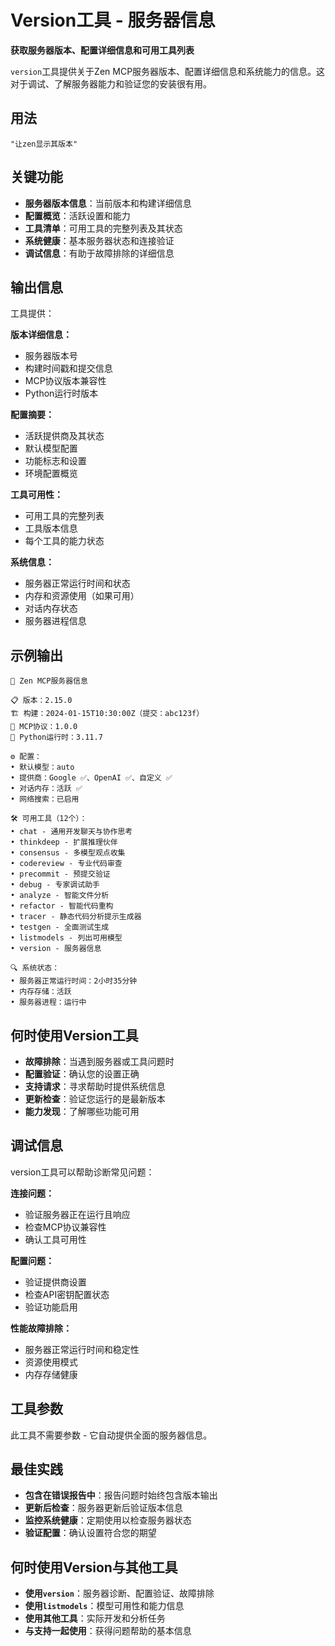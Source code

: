 # Version工具 - 服务器信息

**获取服务器版本、配置详细信息和可用工具列表**

`version`工具提供关于Zen MCP服务器版本、配置详细信息和系统能力的信息。这对于调试、了解服务器能力和验证您的安装很有用。

## 用法

```
"让zen显示其版本"
```

## 关键功能

- **服务器版本信息**：当前版本和构建详细信息
- **配置概览**：活跃设置和能力
- **工具清单**：可用工具的完整列表及其状态
- **系统健康**：基本服务器状态和连接验证
- **调试信息**：有助于故障排除的详细信息

## 输出信息

工具提供：

**版本详细信息：**
- 服务器版本号
- 构建时间戳和提交信息
- MCP协议版本兼容性
- Python运行时版本

**配置摘要：**
- 活跃提供商及其状态
- 默认模型配置
- 功能标志和设置
- 环境配置概览

**工具可用性：**
- 可用工具的完整列表
- 工具版本信息
- 每个工具的能力状态

**系统信息：**
- 服务器正常运行时间和状态
- 内存和资源使用（如果可用）
- 对话内存状态
- 服务器进程信息

## 示例输出

```
🔧 Zen MCP服务器信息

📋 版本：2.15.0
🏗️ 构建：2024-01-15T10:30:00Z（提交：abc123f）
🔌 MCP协议：1.0.0
🐍 Python运行时：3.11.7

⚙️ 配置：
• 默认模型：auto
• 提供商：Google ✅、OpenAI ✅、自定义 ✅
• 对话内存：活跃 ✅
• 网络搜索：已启用

🛠️ 可用工具（12个）：
• chat - 通用开发聊天与协作思考
• thinkdeep - 扩展推理伙伴  
• consensus - 多模型观点收集
• codereview - 专业代码审查
• precommit - 预提交验证
• debug - 专家调试助手
• analyze - 智能文件分析
• refactor - 智能代码重构
• tracer - 静态代码分析提示生成器
• testgen - 全面测试生成
• listmodels - 列出可用模型
• version - 服务器信息

🔍 系统状态：
• 服务器正常运行时间：2小时35分钟
• 内存存储：活跃
• 服务器进程：运行中
```

## 何时使用Version工具

- **故障排除**：当遇到服务器或工具问题时
- **配置验证**：确认您的设置正确
- **支持请求**：寻求帮助时提供系统信息
- **更新检查**：验证您运行的是最新版本
- **能力发现**：了解哪些功能可用

## 调试信息

version工具可以帮助诊断常见问题：

**连接问题：**
- 验证服务器正在运行且响应
- 检查MCP协议兼容性
- 确认工具可用性

**配置问题：**
- 验证提供商设置
- 检查API密钥配置状态
- 验证功能启用

**性能故障排除：**
- 服务器正常运行时间和稳定性
- 资源使用模式
- 内存存储健康

## 工具参数

此工具不需要参数 - 它自动提供全面的服务器信息。

## 最佳实践

- **包含在错误报告中**：报告问题时始终包含版本输出
- **更新后检查**：服务器更新后验证版本信息
- **监控系统健康**：定期使用以检查服务器状态
- **验证配置**：确认设置符合您的期望

## 何时使用Version与其他工具

- **使用`version`**：服务器诊断、配置验证、故障排除
- **使用`listmodels`**：模型可用性和能力信息
- **使用其他工具**：实际开发和分析任务
- **与支持一起使用**：获得问题帮助的基本信息
